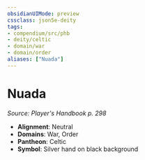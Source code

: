 ```yaml
---
obsidianUIMode: preview
cssclass: json5e-deity
tags:
- compendium/src/phb
- deity/celtic
- domain/war
- domain/order
aliases: ["Nuada"]
---
```

# Nuada
*Source: Player's Handbook p. 298* 

- **Alignment**: Neutral
- **Domains**: War, Order
- **Pantheon**: Celtic
- **Symbol**: Silver hand on black background